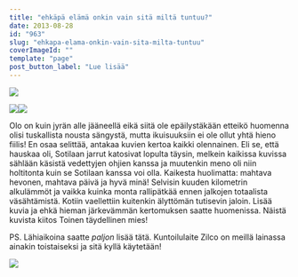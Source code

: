 ```yaml
---
title: "ehkäpä elämä onkin vain sitä miltä tuntuu?"
date: 2013-08-28
id: "963"
slug: "ehkapa-elama-onkin-vain-sita-milta-tuntuu"
coverImageId: ""
template: "page"
post_button_label: "Lue lisää"
---
```


[![](/images/monte4_.png)](http://4.bp.blogspot.com/-wo164qR8YfQ/Uh5X_QxyyCI/AAAAAAAAGsc/QlwloN2lqlM/s1600/monte4_.png)

[![](/images/monte3_.png)](http://1.bp.blogspot.com/-3IISrdrjMTw/Uh5eiI3MoKI/AAAAAAAAGs8/mAoSZOh0I_0/s1600/monte3_.png)[![](/images/monte2_.png)](http://3.bp.blogspot.com/-I5IbShnRhC0/Uh5X_rDRfcI/AAAAAAAAGsY/ORwp1ukIH-E/s1600/monte2_.png)

Olo on kuin jyrän alle jääneellä eikä siitä ole epäilystäkään etteikö huomenna olisi tuskallista nousta sängystä, mutta ikuisuuksiin ei ole ollut yhtä hieno fiilis! En osaa selittää, antakaa kuvien kertoa kaikki olennainen. Eli se, että hauskaa oli, Sotilaan jarrut katosivat lopulta täysin, melkein kaikissa kuvissa sählään käsistä vedettyjen ohjien kanssa ja muutenkin meno oli niin holtitonta kuin se Sotilaan kanssa voi olla. Kaikesta huolimatta: mahtava hevonen, mahtava päivä ja hyvä minä! Selvisin kuuden kilometrin alkulämmöt ja vaikka kuinka monta rallipätkää ennen jalkojen totaalista väsähtämistä. Kotiin vaellettiin kuitenkin älyttömän tutisevin jaloin. Lisää kuvia ja ehkä hieman järkevämmän kertomuksen saatte huomenissa. Näistä kuvista kiitos Toinen täydellinen mies!

PS. Lähiaikoina saatte _paljon_ lisää tätä. Kuntoilulaite Zilco on meillä lainassa ainakin toistaiseksi ja sitä kyllä käytetään!

[![](/images/ak.png)](http://4.bp.blogspot.com/-BxfAbDgGaMk/Uh5bgCJR-QI/AAAAAAAAGsw/ce0BzsNcc6w/s1600/ak.png)

